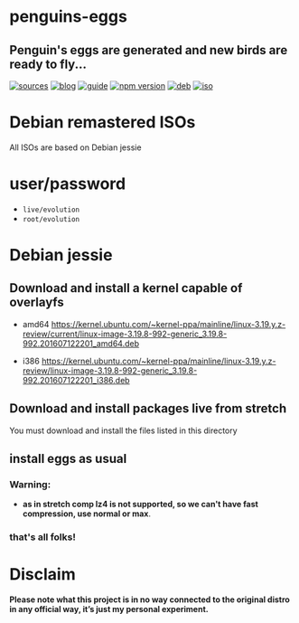 penguins-eggs
=============

## Penguin&#39;s eggs are generated and new birds are ready to fly...
[![sources](https://img.shields.io/badge/github-sources-cyan)](https://github.com/pieroproietti/penguins-eggs)
[![blog](https://img.shields.io/badge/blog-penguin's%20eggs-cyan)](https://penguins-eggs.net)
[![guide](https://img.shields.io/badge/guide-penguin's%20eggs-cyan)](https://penguins-eggs.net/docs/Tutorial/eggs-users-guide)
[![npm version](https://img.shields.io/npm/v/penguins-eggs.svg)](https://npmjs.org/package/penguins-eggs)
[![deb](https://img.shields.io/badge/deb-packages-orange)](https://sourceforge.net/projects/penguins-eggs/files/packages-deb)
[![iso](https://img.shields.io/badge/iso-images-orange)](https://sourceforge.net/projects/penguins-eggs/files/iso)

# Debian remastered ISOs

All ISOs are based on Debian jessie

# user/password
* ```live/evolution```
* ```root/evolution```

# Debian jessie

## Download and install a kernel capable of overlayfs

* amd64
https://kernel.ubuntu.com/~kernel-ppa/mainline/linux-3.19.y.z-review/current/linux-image-3.19.8-992-generic_3.19.8-992.201607122201_amd64.deb


* i386
https://kernel.ubuntu.com/~kernel-ppa/mainline/linux-3.19.y.z-review/linux-image-3.19.8-992-generic_3.19.8-992.201607122201_i386.deb

## Download and install packages live from stretch 
You must download and install the files listed in this directory

## install eggs as usual


### Warning: 
* __as in stretch comp lz4 is not supported, so we can't have fast compression, use normal or max__.

### that's all folks!

# Disclaim
__Please note what this project is in no way connected to the original distro in any official way, it’s just my personal experiment.__

